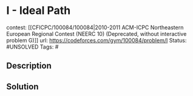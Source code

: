 # I - Ideal Path

contest: [[CFICPC/100084/100084|2010-2011 ACM-ICPC Northeastern European Regional Contest (NEERC 10) (Deprecated, without interactive problem G)]]
url: https://codeforces.com/gym/100084/problem/I
Status: #UNSOLVED
Tags: #

## Description

## Solution

